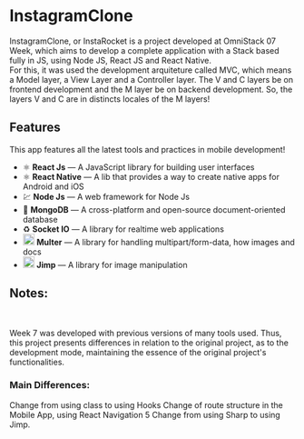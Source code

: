 # InstagramClone

InstagramClone, or InstaRocket is a project developed at OmniStack 07 Week, which aims to develop a complete application with a Stack based fully in JS, using Node JS, React JS and React Native.
<br/>
For this, it was used the development arquiteture called MVC, which means a Model layer, a View Layer and a Controller layer. The V and C layers be on frontend development and the M layer be on backend development. So, the layers V and C are in distincts locales of the M layers!


## Features

This app features all the latest tools and practices in mobile development!

- ⚛️ **React Js** — A JavaScript library for building user interfaces
- ⚛️ **React Native** — A lib that provides a way to create native apps for Android and iOS
- 💹 **Node Js** — A web framework for Node Js
- 📄 **MongoDB** — A cross-platform and open-source document-oriented database
- ♻️ **Socket IO** — A library for realtime web applications 
- <img src="https://cdn2.iconfinder.com/data/icons/nodejs-1/512/nodejs-512.png" width="20" height="20"/> **Multer** — A library for handling multipart/form-data, how images and docs
- <img src="https://cdn2.iconfinder.com/data/icons/nodejs-1/512/nodejs-512.png" width="20" height="20"/> **Jimp** — A library for image manipulation

## Notes: 
<br />

Week 7 was developed with previous versions of many tools used. Thus, this project presents differences in relation to the original project, as to the development mode, maintaining the essence of the original project's functionalities.
<br/>

### Main Differences:
Change from using class to using Hooks
Change of route structure in the Mobile App, using React Navigation 5
Change from using Sharp to using Jimp. 

